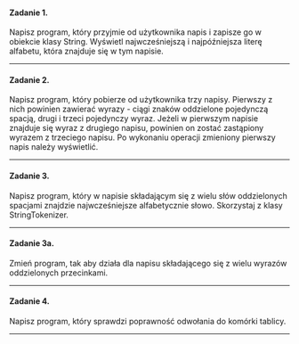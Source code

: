 #### Zadanie 1.

Napisz program, który przyjmie od użytkownika napis i zapisze go w obiekcie klasy String. Wyświetl najwcześniejszą i najpóźniejsza literę alfabetu, która znajduje się w tym napisie.

---

#### Zadanie 2.

Napisz program, który pobierze od użytkownika trzy napisy. Pierwszy z nich powinien zawierać wyrazy - ciągi znaków oddzielone pojedynczą spacją, drugi i trzeci pojedynczy wyraz. Jeżeli w pierwszym napisie znajduje się wyraz z drugiego napisu, powinien on zostać zastąpiony wyrazem z trzeciego napisu. Po wykonaniu operacji zmieniony pierwszy napis należy wyświetlić.

---

#### Zadanie 3. 

Napisz program, który w napisie składającym się z wielu słów oddzielonych spacjami znajdzie najwcześniejsze alfabetycznie słowo. Skorzystaj z klasy StringTokenizer.

---

#### Zadanie 3a.

Zmień program, tak aby działa dla napisu składającego się z wielu wyrazów oddzielonych przecinkami.

---

#### Zadanie 4. 

Napisz program, który sprawdzi poprawność odwołania do komórki tablicy.

---

